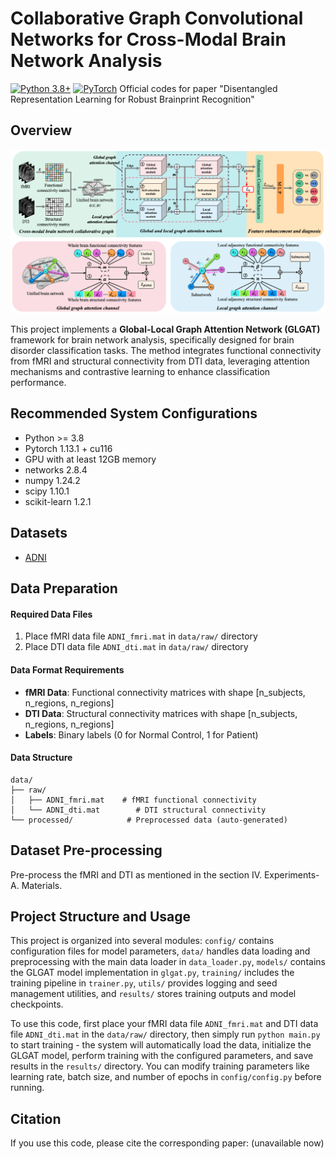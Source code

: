 # Collaborative Graph Convolutional Networks for Cross-Modal Brain Network Analysis
[![Python 3.8+](https://img.shields.io/badge/python-3.8+-blue.svg)](https://www.python.org/downloads/)     [![PyTorch](https://img.shields.io/badge/PyTorch-1.13+-red.svg)](https://pytorch.org/)
Official codes for paper "Disentangled Representation Learning for Robust Brainprint Recognition"


## Overview
![1751189091019](image/README/1751189091019.png)

This project implements a **Global-Local Graph Attention Network (GLGAT)** framework for brain network analysis, specifically designed for brain disorder classification tasks. The method integrates functional connectivity from fMRI and structural connectivity from DTI data, leveraging attention mechanisms and contrastive learning to enhance classification performance.

## Recommended System Configurations
- Python >= 3.8
- Pytorch 1.13.1 + cu116
- GPU with at least 12GB memory
- networks 2.8.4
- numpy 1.24.2
- scipy 1.10.1
- scikit-learn 1.2.1

## Datasets
- [ADNI](https://adni.loni.usc.edu/ "Alzheimer's Disease Neuroimaging Initiative")


## Data Preparation

#### Required Data Files
1. Place fMRI data file `ADNI_fmri.mat` in `data/raw/` directory
2. Place DTI data file `ADNI_dti.mat` in `data/raw/` directory

#### Data Format Requirements
- **fMRI Data**: Functional connectivity matrices with shape [n_subjects, n_regions, n_regions]
- **DTI Data**: Structural connectivity matrices with shape [n_subjects, n_regions, n_regions]  
- **Labels**: Binary labels (0 for Normal Control, 1 for Patient)

#### Data Structure
```
data/
├── raw/
│   ├── ADNI_fmri.mat    # fMRI functional connectivity
│   └── ADNI_dti.mat        # DTI structural connectivity
└── processed/            # Preprocessed data (auto-generated)
```

## Dataset Pre-processing
Pre-process the fMRI and DTI as mentioned in the section IV. Experiments-A. Materials.

## Project Structure and Usage

This project is organized into several modules: `config/` contains configuration files for model parameters, `data/` handles data loading and preprocessing with the main data loader in `data_loader.py`, `models/` contains the GLGAT model implementation in `glgat.py`, `training/` includes the training pipeline in `trainer.py`, `utils/` provides logging and seed management utilities, and `results/` stores training outputs and model checkpoints.

To use this code, first place your fMRI data file `ADNI_fmri.mat` and DTI data file `ADNI_dti.mat` in the `data/raw/` directory, then simply run `python main.py` to start training - the system will automatically load the data, initialize the GLGAT model, perform training with the configured parameters, and save results in the `results/` directory. You can modify training parameters like learning rate, batch size, and number of epochs in `config/config.py` before running.

## Citation
If you use this code, please cite the corresponding paper: (unavailable now)

